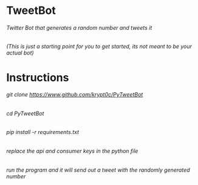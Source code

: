 # TweetBot
###### Twitter Bot that generates a random number and tweets it
###### (This is just a starting point for you to get started, its not meant to be your actual bot)
# Instructions
###### git clone https://www.github.com/krypt0c/PyTweetBot
###### cd PyTweetBot
###### pip install -r requirements.txt
###### replace the api and consumer keys in the python file
###### run the program and it will send out a tweet with the randomly generated number
